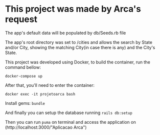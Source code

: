 # This project was made by Arca's request

The app's default data will be populated by db/Seeds.rb file

The app's root directory was set to /cities and allows the search by State and/or City, showing the matching City(in case there is any) and the City's State.

This project was developed using Docker, to build the container, run the command bellow:

`docker-compose up`

After that, you'll need to enter the container:

`docker exec -it projetoarca bash`

Install gems:
`bundle`

And finally you can setup the database running `rails db:setup`

Then you can run `puma` on terminal and access the application on (http://localhost:3000/"Aplicacao Arca")